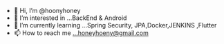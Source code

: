- 👋 Hi, I’m @hoonyhoney
- 👀 I’m interested in ...BackEnd & Android
- 🌱 I’m currently learning ...Spring Security, JPA,Docker,JENKINS ,Flutter
- 📫 How to reach me ...honeyhoeny@gmail.com


